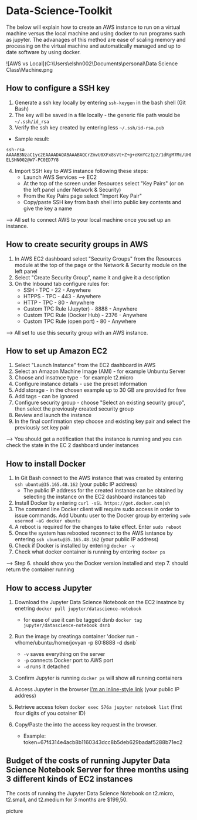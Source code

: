 # Data-Science-Toolkit

The below will explain how to create an AWS instance to run on a virtual machine versus the local machine and using docker to run programs such as jupyter. The advanages of this method are ease of scaling memory and processing on the virtual machine and automatically managed and up to date software by using docker.

![AWS vs Local](C:\Users\elshn002\Documents\personal\Data Science Class\Machine.png


## How to configure a SSH key

 1. Generate a ssh key locally by entering `ssh-keygen` in the bash shell (Git Bash)
 2. The key will be saved in a file locally - the generic file path would be `~/.ssh/id_rsa`
 3. Verify the ssh key created by entering less `~/.ssh/id-rsa.pub`
   - Sample result:
    
    ssh-rsa            AAAAB3NzaC1yc2EAAAADAQABAAABAQCrZmvU0XFx8sVt+Z+g+eKmYCzIp2/1dRgM7Mc/UHD4H2Hz61PAaKM3uksBTNDw8NOzojsKQesURXUj2OiJ5/0qFvnA4vMsFgk0xtiLdOYst+MgGQOHzhMo8+5/j6ASQxFBfZlKPV0qgw7NxYFLC0j0FMlQmumy0wIeUcmVoAgJwm/bFUbKwuYwgXV+dTXN+p8Ox2AAig+JSJprPIlCpjooXgzssNSQUSt5DzriTWQahdtiWIdehRApDyOeKGac8iTS5bdD1/7lL6mUPaXH778A77zerP/OoUmmqKMr6NZE63MhcukRFw/40Xvb9wScuZ8AVjcau7RNqzHoTeEsTiql ELSHN002@W7-PC0ED7Y8
    
 4. Import SSH key to AWS instance following these steps:
    - Launch AWS Services --> EC2
    - At the top of the screen under Resources select "Key Pairs" (or on the left panel under Network & Security)
    - From the Key Pairs page select "Import Key Pair"
    - Copy/paste SSH key from bash shell into public key contents and give the key a name

--> All set to connect AWS to your local machine once you set up an instance.  
    
## How to create security groups in AWS

 1. In AWS EC2 dashboard select "Security Groups" from the Resources module at the top of the page or the Network & Security module on the left panel
 2. Select "Create Security Group", name it and give it a description
 3. On the Inbound tab configure rules for:
    - SSH - TPC - 22 - Anywhere
    - HTPPS - TPC - 443 - Anywhere
    - HTTP - TPC - 80 - Anywhere
    - Custom TPC Rule (Jupyter) - 8888 - Anywhere
    - Custom TPC Rule (Docker Hub) - 2376 - Anywhere
    - Custom TPC Rule (open port) - 80 - Anywhere

--> All set to use this security group with an AWS instance.

## How to set up Amazon EC2

 1. Select "Launch Instance" from the EC2 dashboard in AWS
 2. Select an Amazon Machine Image (AMI) - for example Unbuntu Server
 3. Choose and insatnce type - for example t2.micro
 4. Configure instance details - use the preset information
 5. Add storage - in the chosen example up to 30 GB are provided for free
 6. Add tags - can be ignored
 7. Configure security group - choose "Select an existing security group", then select the previously created security group
 8. Review and launch the instance
 9. In the final confirmation step choose and existing key pair and select the previously set key pair

--> You should get a notification that the instance is running and you can check the state in the EC 2 dashboard under instances

## How to install Docker 

 1. In Git Bash connect to the AWS instance that was created by entering `ssh ubuntu@35.165.48.162` (your public IP address)
     - The public IP address for the created instance can be obtained by selecting the instance on the EC2 dashboard instances tab
 2. Install Docker by entering `curl -sSL https://get.docker.com|sh`
 3. The command line Docker client will require sudo access in order to issue commands. Add Ubuntu user to the Docker group by entering `sudo usermod -aG docker ubuntu`
 4. A reboot is required for the changes to take effect. Enter `sudo reboot`
 5. Once the system has rebooted reconnect to the AWS isntance by entering `ssh ubuntu@35.165.48.162` (your public IP address)
 6. Check if Docker is installed by entering `docker -v`
 7. Check what docker container is running by entering `docker ps`
 
--> Step 6. should show you the Docker version installed and step 7. should return the container running

## How to access Jupyter

 1. Download the Jupyter Data Science Notebook on the EC2 insatnce by enetring `docker pull jupyter/datascience-notebook` 
    - for ease of use it can be tagged dsnb `docker tag jupyter/datascience-notebook dsnb`
 2. Run the image by creatinga container 'docker run -v/home/ubuntu:/home/jovyan -p 80:8888 -d dsnb`
    - `-v` saves everything on the server
    - `-p` connects Docker port to AWS port
    - `-d` runs it detached
    
 3. Confirm Jupyter is running `docker ps` will show all running containers
 4. Access Jupyter in the browser [I'm an inline-style link](http://35.165.48.162) (your public IP address)
 5. Retrieve access token `docker exec 576a jupyter notebook list` (first four digits of you cotainer ID)
 6. Copy/Paste the into the access key request in the browser.
    - Example: token=67f4314e4acb8b1160343dcc8b5deb629badaf5288b71ec2 

## Budget of the costs of running Jupyter Data Science Notebook Server for three months using 3 different kinds of EC2 instances

The costs of running the Jupyter Data Science Notebook on t2.micro, t2.small, and t2.medium for 3 months are $199,50.

picture

